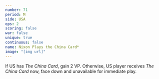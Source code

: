 ```yaml
---
number: 71
period: M
side: USA
ops: 2
scoring: false
war: false
unique: true
continuous: false
name: Nixon Plays the China Card*
image: "[img url]"
---
```

If US has *The China Card*, gain 2 VP. Otherwise, US player receives *The China Card* now, face down and unavailable for immediate play.
